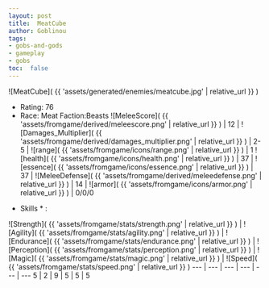 ```yaml
---
layout: post
title:  MeatCube
author: Goblinou
tags:
- gobs-and-gods
- gameplay
- gobs
toc:  false
---
```


![MeatCube]( {{ 'assets/generated/enemies/meatcube.jpg' | relative_url }} )
- Rating: 76
- Race: Meat  Faction:Beasts
![MeleeScore]( {{ 'assets/fromgame/derived/meleescore.png' | relative_url }} ) | 12 | ![Damages_Multiplier]( {{ 'assets/fromgame/derived/damages_multiplier.png' | relative_url }} ) | 2-5 | ![range]( {{ 'assets/fromgame/icons/range.png' | relative_url }} ) | 1
![health]( {{ 'assets/fromgame/icons/health.png' | relative_url }} ) | 37 | ![essence]( {{ 'assets/fromgame/icons/essence.png' | relative_url }} ) | 37 | ![MeleeDefense]( {{ 'assets/fromgame/derived/meleedefense.png' | relative_url }} ) | 14 | ![armor]( {{ 'assets/fromgame/icons/armor.png' | relative_url }} ) | 0/0/0
* Skills * : 

![Strength]( {{ 'assets/fromgame/stats/strength.png' | relative_url }} ) | ![Agility]( {{ 'assets/fromgame/stats/agility.png' | relative_url }} ) | ![Endurance]( {{ 'assets/fromgame/stats/endurance.png' | relative_url }} ) | ![Perception]( {{ 'assets/fromgame/stats/perception.png' | relative_url }} ) | ![Magic]( {{ 'assets/fromgame/stats/magic.png' | relative_url }} ) | ![Speed]( {{ 'assets/fromgame/stats/speed.png' | relative_url }} )
--- | --- | --- | --- | --- | ---
5 | 2 | 9 | 5 | 5 | 5
